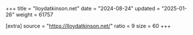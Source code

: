 +++
title = "lloydatkinson.net"
date = "2024-08-24"
updated = "2025-01-26"
weight = 61757

[extra]
source = "https://lloydatkinson.net/"
ratio = 9
size = 60
+++

